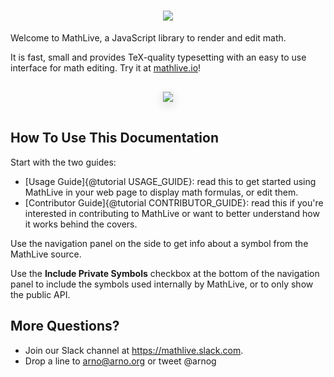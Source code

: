 <h1 align="center">
    <a href="https://mathlive.io">
        <img style="max-width:100%" src="https://github.com/arnog/mathlive/blob/master/assets/logo.png?raw=true">
    </a>
</h1>

Welcome to MathLive, a JavaScript library to render and edit math.

It is fast, small and provides TeX-quality typesetting
with an easy to use interface for math editing. Try it at [mathlive.io](https://mathlive.io)!

<div align="center">
    <img 
    style='max-width:50%;margin:15px; box-shadow: 0px 5px 15px #ddd; border: 1px solid #eee' 
    src="https://github.com/arnog/mathlive/blob/master/assets/screenshots/popover.png?raw=true">
</div>

## How To Use This Documentation

Start with the two guides:

-   [Usage Guide]{@tutorial USAGE_GUIDE}: read this to get started using
    MathLive in your web page to display math formulas, or edit them.
-   [Contributor Guide]{@tutorial CONTRIBUTOR_GUIDE}: read this if you're
    interested in contributing to MathLive or want to better understand how it
    works behind the covers.

Use the navigation panel on the side to get info about a symbol from the
MathLive source.

Use the **Include Private Symbols** checkbox at the bottom of the navigation
panel to include the symbols used internally by MathLive, or to only show
the public API.

## More Questions?

-   Join our Slack channel at https://mathlive.slack.com.
-   Drop a line to arno@arno.org or tweet @arnog
